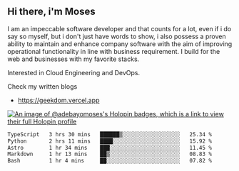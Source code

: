 ## Hi there, i'm Moses

I am an impeccable software developer and that counts for a lot, even if i do say so myself, but i don't just have words to show, i also possess a proven ability to maintain and enhance company software with the aim of improving operational functionality in line with business requirement. I build for the web and businesses with my favorite stacks.

Interested in Cloud Engineering and DevOps.

Check my written blogs
- https://geekdom.vercel.app

[![An image of @adebayomoses's Holopin badges, which is a link to view their full Holopin profile](https://holopin.me/adebayomoses)](https://holopin.io/@adebayomoses)

<!--START_SECTION:waka-->

```txt
TypeScript   3 hrs 30 mins   ██████▒░░░░░░░░░░░░░░░░░░   25.34 %
Python       2 hrs 11 mins   ████░░░░░░░░░░░░░░░░░░░░░   15.92 %
Astro        1 hr 34 mins    ███░░░░░░░░░░░░░░░░░░░░░░   11.45 %
Markdown     1 hr 13 mins    ██▒░░░░░░░░░░░░░░░░░░░░░░   08.83 %
Bash         1 hr 4 mins     ██░░░░░░░░░░░░░░░░░░░░░░░   07.82 %
```

<!--END_SECTION:waka-->
